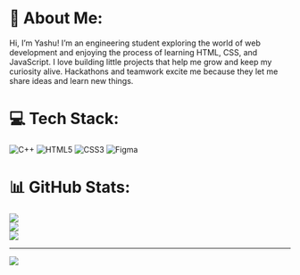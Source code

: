 # 💫 About Me:
Hi, I’m Yashu! I’m an engineering student exploring the world of web development and enjoying the process of learning HTML, CSS, and JavaScript. I love building little projects that help me grow and keep my curiosity alive. Hackathons and teamwork excite me because they let me share ideas and learn new things.


# 💻 Tech Stack:
![C++](https://img.shields.io/badge/c++-%2300599C.svg?style=for-the-badge&logo=c%2B%2B&logoColor=white) ![HTML5](https://img.shields.io/badge/html5-%23E34F26.svg?style=for-the-badge&logo=html5&logoColor=white) ![CSS3](https://img.shields.io/badge/css3-%231572B6.svg?style=for-the-badge&logo=css3&logoColor=white) ![Figma](https://img.shields.io/badge/figma-%23F24E1E.svg?style=for-the-badge&logo=figma&logoColor=white)
# 📊 GitHub Stats:
![](https://github-readme-stats.vercel.app/api?username=yashaswini220&theme=blueberry&hide_border=false&include_all_commits=true&count_private=false)<br/>
![](https://nirzak-streak-stats.vercel.app/?user=yashaswini220&theme=blueberry&hide_border=false)<br/>
![](https://github-readme-stats.vercel.app/api/top-langs/?username=yashaswini220&theme=blueberry&hide_border=false&include_all_commits=true&count_private=false&layout=compact)

---
[![](https://visitcount.itsvg.in/api?id=yashaswini220&icon=0&color=0)](https://visitcount.itsvg.in)

<!-- Proudly created with GPRM ( https://gprm.itsvg.in ) -->
